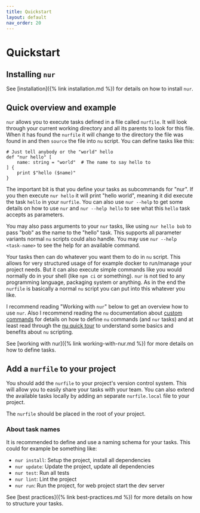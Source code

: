```yaml
---
title: Quickstart
layout: default
nav_order: 20
---
```


# Quickstart

## Installing `nur`

See [installation]({% link installation.md %}) for details on how to install `nur`.

## Quick overview and example

`nur` allows you to execute tasks defined in a file called `nurfile`. It will look through your
current working directory and all its parents to look for this file. When it has found the `nurfile`
it will change to the directory the file was found in and then `source` the file into `nu` script.
You can define tasks like this:

```nu-script
# Just tell anybody or the "world" hello
def "nur hello" [
    name: string = "world"  # The name to say hello to
] {
    print $"hello ($name)"
}
```

The important bit is that you define your tasks as subcommands for "nur". If you then execute
`nur hello` it will print "hello world", meaning it did execute the task `hello` in your `nurfile`.
You can also use `nur --help` to get some details on how to use `nur` and `nur --help hello` to
see what this `hello` task accepts as parameters.

You may also pass arguments to your `nur` tasks, like using `nur hello bob` to pass "bob"
as the name to the "hello" task. This supports all parameter variants normal `nu` scripts could also
handle. You may use `nur --help <task-name>` to see the help for an available command.

Your tasks then can do whatever you want them to do in `nu` script. This allows for very structured
usage of for example docker to run/manage your project needs. But it can also execute simple commands
like you would normally do in your shell (like `npm ci` or something). `nur` is not tied to any
programming language, packaging system or anything. As in the end the `nurfile` is basically a
normal `nu` script you can put into this whatever you like.

I recommend reading "Working with `nur`" below to get an overview how to use `nur`. Also I
recommend reading the `nu` documentation about  [custom commands](https://www.nushell.sh/book/custom_commands.html) for details on how to
define `nu` commands (and `nur` tasks) and at least read through the [nu quick tour](https://www.nushell.sh/book/quick_tour.html)
to understand some basics and benefits about `nu` scripting.

See [working with nur]({% link working-with-nur.md %}) for more details on how to define tasks.

## Add a `nurfile` to your project

You should add the `nurfile` to your project's version control system. This will allow you to
easily share your tasks with your team. You can also extend the available tasks locally by
adding an separate `nurfile.local` file to your project.

The `nurfile` should be placed in the root of your project.

### About task names

It is recommended to define and use a naming schema for your tasks. This could for example be 
something like:
 
* `nur install`: Setup the project, install all dependencies
* `nur update`: Update the project, update all dependencies
* `nur test`: Run all tests
* `nur lint`: Lint the project
* `nur run`: Run the project, for web project start the dev server

See [best practices]({% link best-practices.md %}) for more details on how to structure your tasks.

